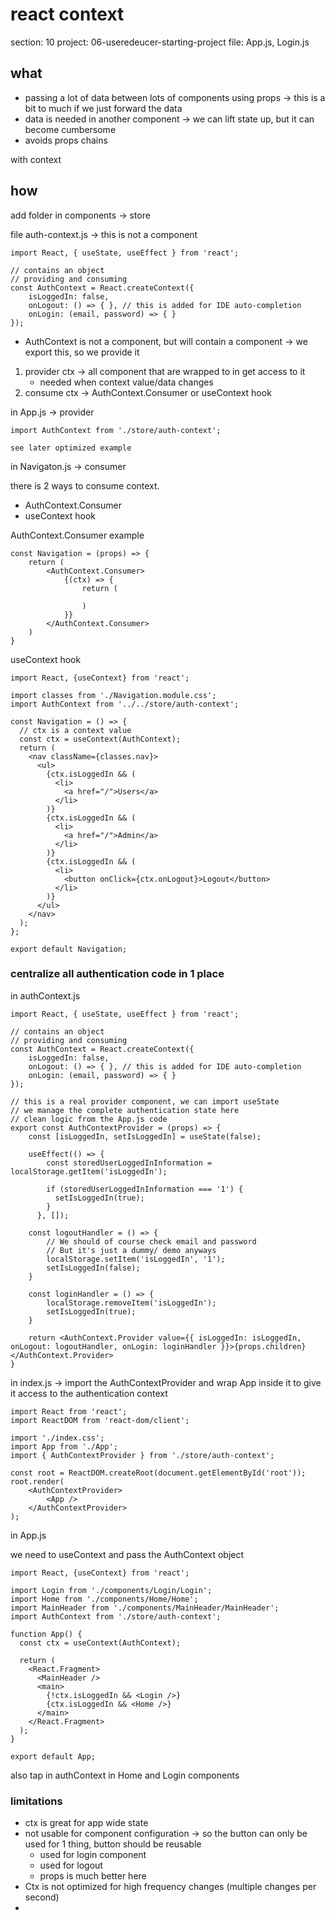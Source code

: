 # react context

section: 10
project: 06-useredeucer-starting-project
file: App.js, Login.js

## what

- passing a lot of data between lots of components using props -> this is a bit to much if we just forward the data
- data is needed in another component -> we can lift state up, but it can become cumbersome
- avoids props chains

with context


## how

add folder in components -> store

file auth-context.js -> this is not a component

```
import React, { useState, useEffect } from 'react';

// contains an object
// providing and consuming
const AuthContext = React.createContext({
    isLoggedIn: false,
    onLogout: () => { }, // this is added for IDE auto-completion
    onLogin: (email, password) => { }
});
```


- AuthContext is not a component, but will contain a component -> we export this, so we provide it

1. provider ctx -> all component that are wrapped to in get access to it 
   - needed when context value/data changes
2. consume ctx -> AuthContext.Consumer or useContext hook

in App.js -> provider

```
import AuthContext from './store/auth-context';

see later optimized example
```

in Navigaton.js -> consumer

there is 2 ways to consume context.
- AuthContext.Consumer
- useContext hook


AuthContext.Consumer example
```
const Navigation = (props) => {
    return (
        <AuthContext.Consumer>
            {(ctx) => {
                return (

                )
            }}
        </AuthContext.Consumer>
    )
}
```

useContext hook

```
import React, {useContext} from 'react';

import classes from './Navigation.module.css';
import AuthContext from '../../store/auth-context';

const Navigation = () => {
  // ctx is a context value
  const ctx = useContext(AuthContext);
  return (
    <nav className={classes.nav}>
      <ul>
        {ctx.isLoggedIn && (
          <li>
            <a href="/">Users</a>
          </li>
        )}
        {ctx.isLoggedIn && (
          <li>
            <a href="/">Admin</a>
          </li>
        )}
        {ctx.isLoggedIn && (
          <li>
            <button onClick={ctx.onLogout}>Logout</button>
          </li>
        )}
      </ul>
    </nav>
  );
};

export default Navigation;
```

### centralize all authentication code in 1 place

in authContext.js

```
import React, { useState, useEffect } from 'react';

// contains an object
// providing and consuming
const AuthContext = React.createContext({
    isLoggedIn: false,
    onLogout: () => { }, // this is added for IDE auto-completion
    onLogin: (email, password) => { }
});

// this is a real provider component, we can import useState 
// we manage the complete authentication state here
// clean logic from the App.js code
export const AuthContextProvider = (props) => {
    const [isLoggedIn, setIsLoggedIn] = useState(false);

    useEffect(() => {
        const storedUserLoggedInInformation = localStorage.getItem('isLoggedIn');
    
        if (storedUserLoggedInInformation === '1') {
          setIsLoggedIn(true);
        }
      }, []);

    const logoutHandler = () => {
        // We should of course check email and password
        // But it's just a dummy/ demo anyways
        localStorage.setItem('isLoggedIn', '1');
        setIsLoggedIn(false);
    }

    const loginHandler = () => {
        localStorage.removeItem('isLoggedIn');
        setIsLoggedIn(true);
    }

    return <AuthContext.Provider value={{ isLoggedIn: isLoggedIn, onLogout: logoutHandler, onLogin: loginHandler }}>{props.children}</AuthContext.Provider>
}
```

in index.js -> import the AuthContextProvider and wrap App inside it to give it access to the authentication context

```
import React from 'react';
import ReactDOM from 'react-dom/client';

import './index.css';
import App from './App';
import { AuthContextProvider } from './store/auth-context';

const root = ReactDOM.createRoot(document.getElementById('root'));
root.render(
    <AuthContextProvider>
        <App />
    </AuthContextProvider>
);

```

in App.js

we need to useContext and pass the AuthContext object

```
import React, {useContext} from 'react';

import Login from './components/Login/Login';
import Home from './components/Home/Home';
import MainHeader from './components/MainHeader/MainHeader';
import AuthContext from './store/auth-context';

function App() {
  const ctx = useContext(AuthContext);

  return (
    <React.Fragment>
      <MainHeader />
      <main>
        {!ctx.isLoggedIn && <Login />}
        {ctx.isLoggedIn && <Home />}
      </main>
    </React.Fragment>
  );
}

export default App;
```

also tap in authContext in Home and Login components

### limitations

- ctx is great for app wide state
- not usable for component configuration -> so the button can only be used for 1 thing, button should be reusable
  - used for login component
  - used for logout
  - props is much better here
- Ctx is not optimized for high frequency changes (multiple changes per second)
- 